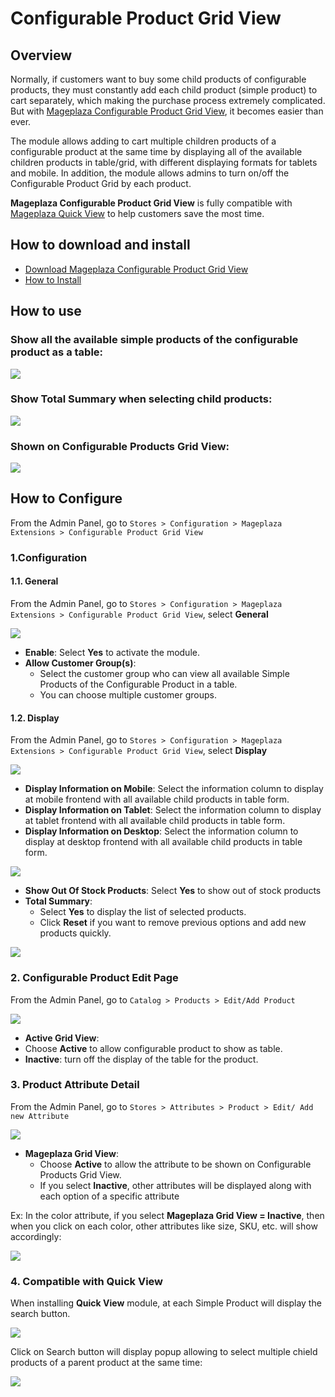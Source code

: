 # Configurable Product Grid View

## Overview

Normally, if customers want to buy some child products of configurable products, they must constantly add each child product (simple product) to cart separately, which making the purchase process extremely complicated. But with [Mageplaza Configurable Product Grid View](https://www.mageplaza.com/magento-2-configurable-product-grid-view/), it becomes easier than ever. 

The module allows adding to cart multiple children products of a configurable product at the same time by displaying all of the available children products in table/grid, with different displaying formats for tablets and mobile. In addition, the module allows admins to turn on/off the Configurable Product Grid by each product.

**Mageplaza Configurable Product Grid View** is fully compatible with [Mageplaza Quick View](https://www.mageplaza.com/magento-2-quick-view/) to help customers save the most time.

## How to download and install

- [Download Mageplaza Configurable Product Grid View](https://www.mageplaza.com/magento-2-configurable-product-grid-view/)
- [How to Install](https://www.mageplaza.com/install-magento-2-extension/)


## How to use

### Show all the available simple products of the configurable product as a table:

![](https://i.imgur.com/lpHEFPU.png)

### Show Total Summary when selecting child products:

![](https://i.imgur.com/PLxOs5W.png)

### Shown on Configurable Products Grid View:

![](https://i.imgur.com/pZioOHp.png)

## How to Configure

From the Admin Panel, go to `Stores > Configuration > Mageplaza Extensions > Configurable Product Grid View`

### 1.Configuration

#### 1.1. General

From the Admin Panel, go to `Stores > Configuration > Mageplaza Extensions > Configurable Product Grid View`, select **General**

![](https://i.imgur.com/BYkS0sc.png)

- **Enable**: Select **Yes** to activate the module.
- **Allow Customer Group(s)**:
  - Select the customer group who can view all available Simple Products of the Configurable Product in a table.
  - You can choose multiple customer groups.

#### 1.2. Display

From the Admin Panel, go to `Stores > Configuration > Mageplaza Extensions > Configurable Product Grid View`, select **Display**

![](https://i.imgur.com/JReLQBf.png)

- **Display Information on Mobile**: Select the information column to display at mobile frontend with all available child products in table form.
- **Display Information on Tablet**: Select the information column to display at tablet frontend with all available child products in table form.
- **Display Information on Desktop**: Select the information column to display at desktop frontend with all available child products in table form.

![](https://i.imgur.com/VmcXhqB.png)

- **Show Out Of Stock Products**: Select **Yes** to show out of stock products
- **Total Summary**:
  - Select **Yes** to display the list of selected products.
  - Click **Reset** if you want to remove previous options and add new products quickly.

![](https://i.imgur.com/VmcXhqB.png)

### 2. Configurable Product Edit Page

From the Admin Panel, go to `Catalog > Products > Edit/Add Product`

![](https://i.imgur.com/yEtSyvB.png)

- **Active Grid View**:
- Choose **Active** to allow configurable product to show as table.
- **Inactive**: turn off the display of the table for the product.

### 3. Product Attribute Detail

From the Admin Panel, go to `Stores > Attributes > Product > Edit/ Add new Attribute`

![](https://i.imgur.com/3yUz6W8.png)

- **Mageplaza Grid View**:
  - Choose **Active** to allow the attribute to be shown on Configurable Products Grid View.
  - If you select **Inactive**, other attributes will be displayed along with each option of a specific attribute

Ex: In the color attribute, if you select **Mageplaza Grid View = Inactive**, then when you click on each color, other attributes like size, SKU, etc. will show accordingly:

![](https://i.imgur.com/usYGgOz.png)

### 4. Compatible with Quick View

When installing **Quick View** module, at each Simple Product will display the search button.

![](https://i.imgur.com/2uBj8bw.png)

Click on Search button will display popup allowing to select multiple chield products of a parent product at the same time:

![](https://i.imgur.com/9Va8F9N.png)
